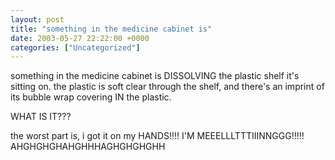 ```yaml
---
layout: post
title: "something in the medicine cabinet is"
date: 2003-05-27 22:22:00 +0000
categories: ["Uncategorized"]
---
```


something in the medicine cabinet is DISSOLVING the plastic shelf it's sitting on. the plastic is soft clear through the shelf, and there's an imprint of its bubble wrap covering IN the plastic. 

WHAT IS IT???

the worst part is, i got it on my HANDS!!!! I'M MEEELLLTTTIIINNGGG!!!!! AHGHGHGHAHGHHHAGHGHGHGHH